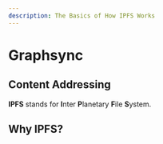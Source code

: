 ```yaml
---
description: The Basics of How IPFS Works
---
```


# Graphsync

## Content Addressing

**IPFS** stands for **I**nter **P**lanetary **F**ile **S**ystem.

## Why IPFS?
